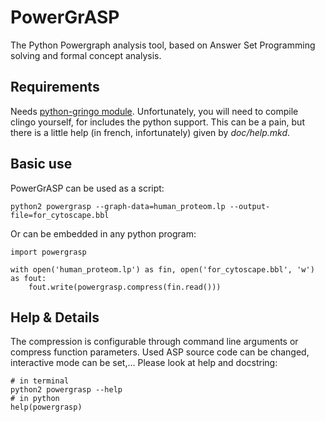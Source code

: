# PowerGrASP
The Python Powergraph analysis tool, based on Answer Set Programming solving and formal concept analysis.

## Requirements
Needs [python-gringo module](https://github.com/lxsli/python-gringo).
Unfortunately, you will need to compile clingo yourself, for includes the python support.
This can be a pain, but there is a little help (in french, infortunately) given by *doc/help.mkd*.

## Basic use
PowerGrASP can be used as a script:

    python2 powergrasp --graph-data=human_proteom.lp --output-file=for_cytoscape.bbl

Or can be embedded in any python program:

    import powergrasp

    with open('human_proteom.lp') as fin, open('for_cytoscape.bbl', 'w') as fout:
        fout.write(powergrasp.compress(fin.read()))

## Help & Details
The compression is configurable through command line arguments or compress function parameters.
Used ASP source code can be changed, interactive mode can be set,… Please look at help and docstring:

    # in terminal
    python2 powergrasp --help
    # in python
    help(powergrasp)





